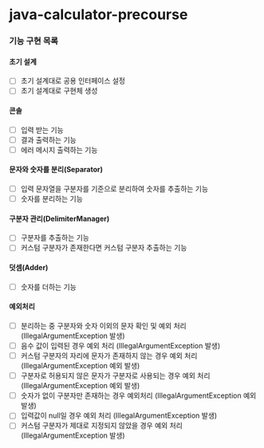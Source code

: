 # java-calculator-precourse

### 기능 구현 목록

#### 초기 설계

- [ ] 초기 설계대로 공용 인터페이스 설정
- [ ] 초기 설계대로 구현체 생성

#### 콘솔

- [ ] 입력 받는 기능
- [ ] 결과 출력하는 기능
- [ ] 에러 메시지 출력하는 기능

#### 문자와 숫자를 분리(Separator)

- [ ] 입력 문자열을 구분자를 기준으로 분리하여 숫자를 추출하는 기능
- [ ] 숫자를 분리하는 기능

#### 구분자 관리(DelimiterManager)

- [ ] 구분자를 추출하는 기능
- [ ] 커스텀 구분자가 존재한다면 커스텀 구분자 추출하는 기능

#### 덧셈(Adder)

- [ ] 숫자를 더하는 기능

#### 예외처리

- [ ] 분리하는 중 구분자와 숫자 이외의 문자 확인 및 예외 처리 (IllegalArgumentException 발생)
- [ ] 음수 값이 입력된 경우 예외 처리 (IllegalArgumentException 발생)
- [ ] 커스텀 구분자의 자리에 문자가 존재하지 않는 경우 예외 처리 (IllegalArgumentException 예외 발생)
- [ ] 구분자로 허용되지 않은 문자가 구분자로 사용되는 경우 예외 처리 (IllegalArgumentException 예외 발생)
- [ ] 숫자가 없이 구분자만 존재하는 경우 예외처리 (IllegalArgumentException 예외 발생)
- [ ] 입력값이 null일 경우 예외 처리 (IllegalArgumentException 발생)
- [ ] 커스텀 구분자가 제대로 지정되지 않았을 경우 예외 처리 (IllegalArgumentException 발생)

